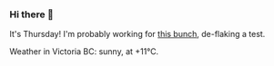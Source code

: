 ### Hi there :wave:

It's Thursday! I'm probably working for [this bunch](https://github.com/kohofinancial), de-flaking a test.

Weather in Victoria BC: sunny, at +11°C.
